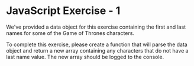 # JavaScript Exercise - 1

We've provided a data object for this exercise containing the first and last names for some of the Game of Thrones characters.

To complete this exercise, please create a function that will parse the data object and return a new array containing any characters that do not have a last name value. The new array should be logged to the console.
